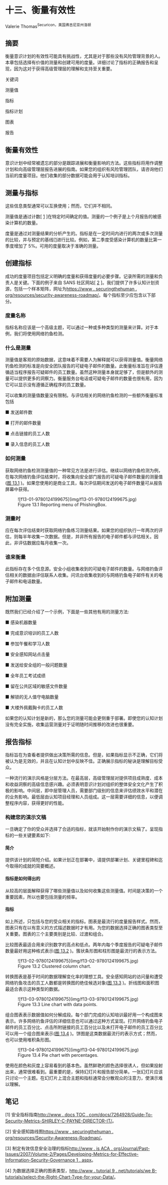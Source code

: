# 十三、衡量有效性

Valerie Thomas<sup>Securicon，美国弗吉尼亚州洛顿</sup>

## 摘要

衡量意识计划的有效性可能具有挑战性，尤其是对于那些没有风险管理背景的人。本章包括选择有价值的测量和创建可用的度量。详细讨论了指标的正确报告和呈现，因为这对于获得高级管理层的理解和支持至关重要。

关键词

测量值

指标

指标计划

图表

报告

## 衡量有效性

意识计划中经常被遗忘的部分是跟踪进展和衡量影响的方法。这些指标将用作调整计划和向高级管理层报告进展的指南。如果您的组织有风险管理团队，请咨询他们当前的度量项目。他们收集的部分数据可能会用于认知培训指标。

## 测量与指标

这些信息类型通常可以互换使用；然而，它们并不相同。

测量值是通过计数[ [1](#bb0010) ]在特定时间确定的值。测量的一个例子是上个月报告的被感染计算机的数量。

度量是通过对测量结果的分析产生的。指标是在一定时间内进行的两次或多次测量的比较，并与预定的基线[[1](#bb0010)进行比较。例如，第二季度受感染计算机的数量比第一季度增加了 5%。可用的度量取决于准确的测量。

## 创建指标

成功的度量项目包括定义明确的度量和获得度量的必要步骤。记录所需的测量和负责人是关键。下面的例子来自 SANS 社区网站[ [2](#bb0015) ]。我们提供了许多认知计划资源，包括一个样本矩阵，网址为[https://www . securingthehuman . org/resources/security-awareness-roadmap/](https://www.securingthehuman.org/resources/security-awareness-roadmap/)。每个指标至少应包含以下部分。

### 度量名称

指标名称应该是一个高级主题，可以通过一种或多种类型的测量来计算。对于本例，我们将使用网络钓鱼检测。

### 什么是测量

测量值是客观的原始数据，这意味着不需要人为解释就可以获得测量值。衡量网络钓鱼检测的标准是向安全团队报告的可疑电子邮件的数量。此衡量标准旨在评估遵循适当程序报告可疑邮件的员工数量。虽然这种测量本身就足够了，但是额外的测量可以提供更多的洞察力。衡量服务台电话或可疑电子邮件的数量也很有用，因为它可以显示没有遵循正确程序的员工数量。

可以收集的测量值数量没有限制。与评估相关的网络钓鱼检测的一些额外衡量标准包括

■ 发送邮件数

■ 打开的邮件数量

■ 点击链接的员工人数

■ 录入信息的员工人数

### 如何测量

获取网络钓鱼检测测量值的一种常见方法是进行评估。继续以网络钓鱼检测为例，在每次网络钓鱼评估结束时，将收集向安全部门报告的可疑电子邮件数量的测量值([图 13.1](#f0010) )。如果您使用的是商业工具，每次评估期间发送的电子邮件数量可从报告屏幕中获得。

<figure class="fig">![f13-01-9780124199675](img/f13-01-9780124199675.jpg)

<figcaption id="ca0010">Figure 13.1 Reporting menu of PhishingBox.</figcaption>

</figure>

### 测量时

应在每次评估结束时获取网络钓鱼练习测量结果。如果您的组织执行一年两次的评估，则每半年收集一次数据。但是，并非所有报告的电子邮件都与评估相关。因此，非评估数据应每月收集一次。

### 谁来衡量

此指标存在多个信息源。安全小组收集收到的可疑电子邮件的数量。与网络钓鱼评估相关的数据由评估联系人收集。问讯台收集收到的与网络钓鱼电子邮件有关的电子邮件和电话数量。

## 附加测量

既然我们已经介绍了一个示例，下面是一些其他有用的测量方法:

■ 感染机器数量

■ 完成意识培训的员工人数

■ 参加午餐和学习人数

■ 安全感知网站点击量

■ 发送给安全组的一般问题数量

■ 全年员工考试成绩

■ 留在公共区域的敏感文件数量

■ 解锁的无人值守电脑数量

■ 大楼外佩戴胸卡的员工人数

如果您的认知计划是新的，那么您的测量可能会更侧重于部署。即使您的认知计划没有完全实施，收集运营测量对于证明随时间推移的改进也很重要。

## 报告指标

指标旨在为查看者提供做出决策所需的信息。但是，如果指标显示不正确，它们将被认为是无效的，并且在认知计划中反映不佳。正确展示指标的秘诀是理解目标受众。

一种流行的演示风格是分层方法。在最高层，高级管理层对提供项目成熟度、成本和收益洞察的高级信息感兴趣。必须表明意识计划对组织的整体安全文化产生了积极的影响。中间层，即中层管理人员，需要部门级别的信息来评估绩效水平和潜在的业务影响。最低层由认知项目经理和人员组成。这一层需要详细的信息，以便调整程序内容，获得更好的性能。

### 构建您的演示文稿

一旦确定了你的受众并选择了合适的指标，就该开始制作你的演示文稿了。呈现指标的一些关键要素如下:

#### 简介

提供该计划的简短介绍。如果计划正在部署中，请提供部署计划、关键里程碑和迄今取得的成就的简要概述。

#### 指标是如何得出的

从较高的层面解释获得了哪些测量值以及如何收集这些测量值。时间是决策的一个重要因素，所以也要包括测量的频率。

#### 指标

如上所述，只包括与您的受众相关的指标。图表是最流行的度量报告样式。然而，图表只有在以有意义的方式描述数据时才有用。为您的数据选择正确的图表类型至关重要。图表的三个主要类别是比较、过渡和组合。

比较图表最适合用来识别数字的高点和低点。两年内每个季度报告的可疑电子邮件数量最好用这种格式表示([图 13.2](#f0015) )。簇状条形图和柱形图是最流行的表示方法。

<figure class="fig">![f13-02-9780124199675](img/f13-02-9780124199675.jpg)

<figcaption id="ca0015">Figure 13.2 Clustered column chart.</figcaption>

</figure>

转换图表是基于时间的数据理解变化率的理想工具。安全感知网站的访问量和遭受网络钓鱼攻击的员工人数都是转换图的绝佳候选对象([图 13.3](#f0020) )。折线图和面积图最适合表示这种类型的数据。

<figure class="fig">![f13-03-9780124199675](img/f13-03-9780124199675.jpg)

<figcaption id="ca0020">Figure 13.3 Line chart with data points.</figcaption>

</figure>

组合图表表示数据值如何分解成段。每个部门完成的认知培训最好用一个构成图来表示。许多网络钓鱼评估的详细信息也可以通过这种方式呈现。打开网络钓鱼电子邮件的员工百分比、点击所附链接的员工百分比以及未打开电子邮件的员工百分比可以用一个组合图来表示([图 13.4](#f0025) )。饼图是这类数据最流行的表示方式；然而，也可以使用堆积条形图。

<figure class="fig">![f13-04-9780124199675](img/f13-04-9780124199675.jpg)

<figcaption id="ca0025">Figure 13.4 Pie chart with percentages.</figcaption>

</figure>

使用在颜色和灰度上容易看到的基本色。虽然鲜艳的颜色选择很诱人，但如果投射出来，通常很难看到。最重要的是，保持幻灯片和报告部分简单。一张幻灯片应该只讨论一个主题。在幻灯片上混合主题和指标通常会分散观众的注意力，使演示难以理解。

<footer>

## 笔记

[1] 安全指标指南[http://www . docs TOC . com/docs/7264928/Guide-To-Security-Metrics-SHIRLEY-C-PAYNE-DIRECTOR-IT/](http://www.docstoc.com/docs/7264928/Guide-to-Security-Metrics-SHIRLEY-C-PAYNE-DIRECTOR-IT/)。

[2] 安全感知路线图[https://www . securingthehuman . org/resources/Security-Awareness-Roadmap/](https://www.securingthehuman.org/resources/security-awareness-roadmap/)。

[3] 制定有效信息安全治理的指标[http://www . is ACA . org/Journal/Past-Issues/2007/Volume-2/Pages/Developing-Metrics-for-Effective-Information-Security-Governance 1 . aspx](http://www.isaca.org/Journal/Past-Issues/2007/Volume-2/Pages/Developing-Metrics-for-Effective-Information-Security-Governance1.aspx)。

[4] 为数据选择正确的图表类型，[http://www . tutorial 9 . net/tutorials/we B- tutorials/select-the-Right-Chart-Type-for-your-Data/](http://www.tutorial9.net/tutorials/web-tutorials/selecting-the-right-chart-type-for-your-data/)。

</footer>

